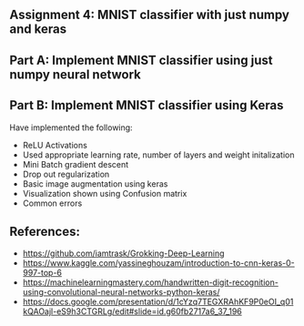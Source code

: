 Assignment 4: MNIST classifier with just numpy and keras
-

Part A: Implement MNIST classifier using just numpy neural network
-
Part B: Implement MNIST classifier using Keras
-
Have implemented the following:
* ReLU Activations
* Used appropriate learning rate, number of layers and weight initalization
* Mini Batch gradient descent
* Drop out regularization
* Basic image augmentation using keras
* Visualization shown using Confusion matrix
* Common errors 

References:
-
* https://github.com/iamtrask/Grokking-Deep-Learning
* https://www.kaggle.com/yassineghouzam/introduction-to-cnn-keras-0-997-top-6
* https://machinelearningmastery.com/handwritten-digit-recognition-using-convolutional-neural-networks-python-keras/
* https://docs.google.com/presentation/d/1cYzq7TEGXRAhKF9P0eOI_q01kQAOajl-eS9h3CTGRLg/edit#slide=id.g60fb2717a6_37_196
